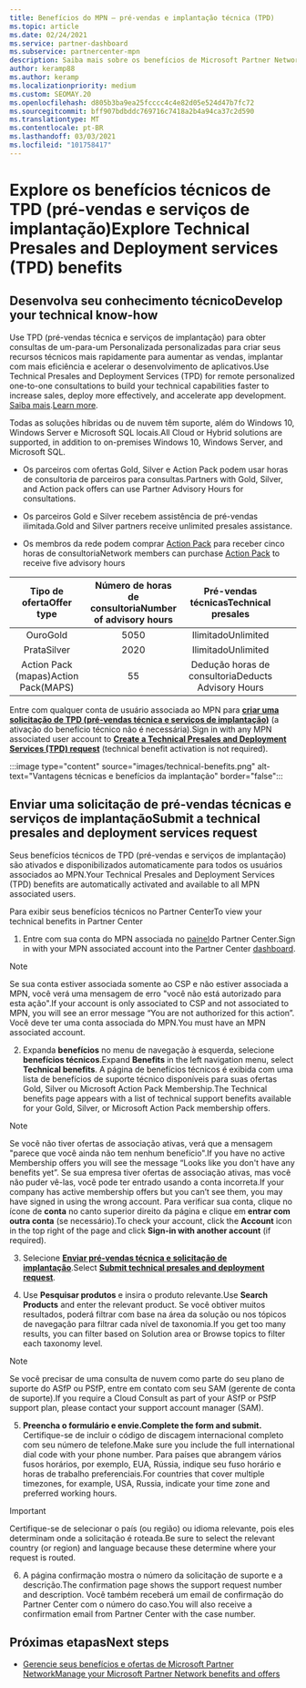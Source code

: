 ```yaml
---
title: Benefícios do MPN – pré-vendas e implantação técnica (TPD)
ms.topic: article
ms.date: 02/24/2021
ms.service: partner-dashboard
ms.subservice: partnercenter-mpn
description: Saiba mais sobre os benefícios de Microsoft Partner Network (MPN) para TPD (pré-vendas e serviços de implantação) técnicos
author: keramp88
ms.author: keramp
ms.localizationpriority: medium
ms.custom: SEOMAY.20
ms.openlocfilehash: d805b3ba9ea25fcccc4c4e82d05e524d47b7fc72
ms.sourcegitcommit: bff907bdbddc769716c7418a2b4a94ca37c2d590
ms.translationtype: MT
ms.contentlocale: pt-BR
ms.lasthandoff: 03/03/2021
ms.locfileid: "101758417"
---
```

# <a name="explore-technical-presales-and-deployment-services-tpd-benefits"></a><span data-ttu-id="63961-103">Explore os benefícios técnicos de TPD (pré-vendas e serviços de implantação)</span><span class="sxs-lookup"><span data-stu-id="63961-103">Explore Technical Presales and Deployment services (TPD) benefits</span></span>

## <a name="develop-your-technical-know-how"></a><span data-ttu-id="63961-104">Desenvolva seu conhecimento técnico</span><span class="sxs-lookup"><span data-stu-id="63961-104">Develop your technical know-how</span></span>

<span data-ttu-id="63961-105">Use TPD (pré-vendas técnica e serviços de implantação) para obter consultas de um-para-um Personalizada personalizadas para criar seus recursos técnicos mais rapidamente para aumentar as vendas, implantar com mais eficiência e acelerar o desenvolvimento de aplicativos.</span><span class="sxs-lookup"><span data-stu-id="63961-105">Use Technical Presales and Deployment Services (TPD) for remote personalized one-to-one consultations to build your technical capabilities faster to increase sales, deploy more effectively, and accelerate app development.</span></span> <span data-ttu-id="63961-106">[Saiba mais](https://aka.ms/TPD).</span><span class="sxs-lookup"><span data-stu-id="63961-106">[Learn more](https://aka.ms/TPD).</span></span>

<span data-ttu-id="63961-107">Todas as soluções híbridas ou de nuvem têm suporte, além do Windows 10, Windows Server e Microsoft SQL locais.</span><span class="sxs-lookup"><span data-stu-id="63961-107">All Cloud or Hybrid solutions are supported, in addition to on-premises Windows 10, Windows Server, and Microsoft SQL.</span></span> 

-   <span data-ttu-id="63961-108">Os parceiros com ofertas Gold, Silver e Action Pack podem usar horas de consultoria de parceiros para consultas.</span><span class="sxs-lookup"><span data-stu-id="63961-108">Partners with Gold, Silver, and Action pack offers can use Partner Advisory Hours for consultations.</span></span> 

-   <span data-ttu-id="63961-109">Os parceiros Gold e Silver recebem assistência de pré-vendas ilimitada.</span><span class="sxs-lookup"><span data-stu-id="63961-109">Gold and Silver partners receive unlimited presales assistance.</span></span> 

-   <span data-ttu-id="63961-110">Os membros da rede podem comprar [Action Pack](https://partner.microsoft.com/membership/action-pack) para receber cinco horas de consultoria</span><span class="sxs-lookup"><span data-stu-id="63961-110">Network members can  purchase [Action Pack](https://partner.microsoft.com/membership/action-pack) to receive five advisory hours</span></span>  


|     <span data-ttu-id="63961-111">Tipo de oferta</span><span class="sxs-lookup"><span data-stu-id="63961-111">Offer type</span></span>    | <span data-ttu-id="63961-112">Número de horas de consultoria</span><span class="sxs-lookup"><span data-stu-id="63961-112">Number of advisory hours</span></span> |   <span data-ttu-id="63961-113">Pré-vendas técnicas</span><span class="sxs-lookup"><span data-stu-id="63961-113">Technical presales</span></span>   |   |   |
|:-----------------:|:------------------------:|:----------------------:|:-:|:-:|
|        <span data-ttu-id="63961-114">Ouro</span><span class="sxs-lookup"><span data-stu-id="63961-114">Gold</span></span>       |            <span data-ttu-id="63961-115">50</span><span class="sxs-lookup"><span data-stu-id="63961-115">50</span></span>            |        <span data-ttu-id="63961-116">Ilimitado</span><span class="sxs-lookup"><span data-stu-id="63961-116">Unlimited</span></span>       |   |   |
|       <span data-ttu-id="63961-117">Prata</span><span class="sxs-lookup"><span data-stu-id="63961-117">Silver</span></span>      |            <span data-ttu-id="63961-118">20</span><span class="sxs-lookup"><span data-stu-id="63961-118">20</span></span>            |        <span data-ttu-id="63961-119">Ilimitado</span><span class="sxs-lookup"><span data-stu-id="63961-119">Unlimited</span></span>       |   |   |
| <span data-ttu-id="63961-120">Action Pack (mapas)</span><span class="sxs-lookup"><span data-stu-id="63961-120">Action Pack(MAPS)</span></span> |             <span data-ttu-id="63961-121">5</span><span class="sxs-lookup"><span data-stu-id="63961-121">5</span></span>            | <span data-ttu-id="63961-122">Dedução horas de consultoria</span><span class="sxs-lookup"><span data-stu-id="63961-122">Deducts Advisory Hours</span></span> |   |   |

<span data-ttu-id="63961-123">Entre com qualquer conta de usuário associada ao MPN para **[criar uma solicitação de TPD (pré-vendas técnica e serviços de implantação)](https://partner.microsoft.com/dashboard/mpn/membership/benefits/technical/createadvisoryhours-servicerequest)** (a ativação do benefício técnico não é necessária).</span><span class="sxs-lookup"><span data-stu-id="63961-123">Sign in with any MPN associated user account to **[Create a Technical Presales and Deployment Services (TPD) request](https://partner.microsoft.com/dashboard/mpn/membership/benefits/technical/createadvisoryhours-servicerequest)** (technical benefit activation is not required).</span></span>

  :::image type="content" source="images/technical-benefits.png" alt-text="Vantagens técnicas e benefícios da implantação" border="false":::

## <a name="submit-a-technical-presales-and-deployment-services-request"></a><span data-ttu-id="63961-125">Enviar uma solicitação de pré-vendas técnicas e serviços de implantação</span><span class="sxs-lookup"><span data-stu-id="63961-125">Submit a technical presales and deployment services request</span></span> 

<span data-ttu-id="63961-126">Seus benefícios técnicos de TPD (pré-vendas e serviços de implantação) são ativados e disponibilizados automaticamente para todos os usuários associados ao MPN.</span><span class="sxs-lookup"><span data-stu-id="63961-126">Your Technical Presales and Deployment Services (TPD) benefits are automatically activated and available to all MPN associated users.</span></span> 

<span data-ttu-id="63961-127">Para exibir seus benefícios técnicos no Partner Center</span><span class="sxs-lookup"><span data-stu-id="63961-127">To view your technical benefits in Partner Center</span></span>

1. <span data-ttu-id="63961-128">Entre com sua conta do MPN associada no [painel](https://partner.microsoft.com/dashboard)do Partner Center.</span><span class="sxs-lookup"><span data-stu-id="63961-128">Sign in with your MPN associated account into the Partner Center [dashboard](https://partner.microsoft.com/dashboard).</span></span> 

>[!NOTE]
><span data-ttu-id="63961-129">Se sua conta estiver associada somente ao CSP e não estiver associada a MPN, você verá uma mensagem de erro "você não está autorizado para esta ação".</span><span class="sxs-lookup"><span data-stu-id="63961-129">If your account is only associated to CSP and not associated to MPN, you will see an error message “You are not authorized for this action”.</span></span> <span data-ttu-id="63961-130">Você deve ter uma conta associada do MPN.</span><span class="sxs-lookup"><span data-stu-id="63961-130">You must have an MPN associated account.</span></span>

2. <span data-ttu-id="63961-131">Expanda **benefícios** no menu de navegação à esquerda, selecione **benefícios técnicos**.</span><span class="sxs-lookup"><span data-stu-id="63961-131">Expand **Benefits** in the left navigation menu, select **Technical benefits**.</span></span> <span data-ttu-id="63961-132">A página de benefícios técnicos é exibida com uma lista de benefícios de suporte técnico disponíveis para suas ofertas Gold, Silver ou Microsoft Action Pack Membership.</span><span class="sxs-lookup"><span data-stu-id="63961-132">The Technical benefits page appears with a list of technical support benefits available for your Gold, Silver, or Microsoft Action Pack membership offers.</span></span> 

>[!NOTE]
><span data-ttu-id="63961-133">Se você não tiver ofertas de associação ativas, verá que a mensagem "parece que você ainda não tem nenhum benefício".</span><span class="sxs-lookup"><span data-stu-id="63961-133">If you have no active Membership offers you will see the message “Looks like you don't have any benefits yet”.</span></span> <span data-ttu-id="63961-134">Se sua empresa tiver ofertas de associação ativas, mas você não puder vê-las, você pode ter entrado usando a conta incorreta.</span><span class="sxs-lookup"><span data-stu-id="63961-134">If your company has active membership offers but you can’t see them, you may have signed in using the wrong account.</span></span> <span data-ttu-id="63961-135">Para verificar sua conta, clique no ícone de **conta** no canto superior direito da página e clique em **entrar com outra conta** (se necessário).</span><span class="sxs-lookup"><span data-stu-id="63961-135">To check your account, click the **Account** icon in the top right of the page and click **Sign-in with another account** (if required).</span></span>

3. <span data-ttu-id="63961-136">Selecione **[Enviar pré-vendas técnica e solicitação de implantação](https://partner.microsoft.com/dashboard/mpn/membership/benefits/technical/createadvisoryhours-servicerequest)**.</span><span class="sxs-lookup"><span data-stu-id="63961-136">Select **[Submit technical presales and deployment request](https://partner.microsoft.com/dashboard/mpn/membership/benefits/technical/createadvisoryhours-servicerequest)**.</span></span>

4. <span data-ttu-id="63961-137">Use **Pesquisar produtos** e insira o produto relevante.</span><span class="sxs-lookup"><span data-stu-id="63961-137">Use **Search Products** and enter the relevant product.</span></span> <span data-ttu-id="63961-138">Se você obtiver muitos resultados, poderá filtrar com base na área da solução ou nos tópicos de navegação para filtrar cada nível de taxonomia.</span><span class="sxs-lookup"><span data-stu-id="63961-138">If you get too many results, you can filter based on Solution area or Browse topics to filter each taxonomy level.</span></span>

> [!NOTE]
> <span data-ttu-id="63961-139">Se você precisar de uma consulta de nuvem como parte do seu plano de suporte do ASfP ou PSfP, entre em contato com seu SAM (gerente de conta de suporte).</span><span class="sxs-lookup"><span data-stu-id="63961-139">If you require a Cloud Consult as part of your ASfP or PSfP support plan, please contact your support account manager (SAM).</span></span>

5. <span data-ttu-id="63961-140">**Preencha o formulário e envie.**</span><span class="sxs-lookup"><span data-stu-id="63961-140">**Complete the form and submit.**</span></span> <span data-ttu-id="63961-141">Certifique-se de incluir o código de discagem internacional completo com seu número de telefone.</span><span class="sxs-lookup"><span data-stu-id="63961-141">Make sure you include the full international dial code with your phone number.</span></span> <span data-ttu-id="63961-142">Para países que abrangem vários fusos horários, por exemplo, EUA, Rússia, indique seu fuso horário e horas de trabalho preferenciais.</span><span class="sxs-lookup"><span data-stu-id="63961-142">For countries that cover multiple timezones,  for example, USA, Russia, indicate your time zone and preferred working hours.</span></span>

> [!IMPORTANT]
> <span data-ttu-id="63961-143">Certifique-se de selecionar o país (ou região) ou idioma relevante, pois eles determinam onde a solicitação é roteada.</span><span class="sxs-lookup"><span data-stu-id="63961-143">Be sure to select the relevant country (or region) and language because these determine where your request is routed.</span></span>

6. <span data-ttu-id="63961-144">A página confirmação mostra o número da solicitação de suporte e a descrição.</span><span class="sxs-lookup"><span data-stu-id="63961-144">The confirmation page shows the support request number and description.</span></span> <span data-ttu-id="63961-145">Você também receberá um email de confirmação do Partner Center com o número do caso.</span><span class="sxs-lookup"><span data-stu-id="63961-145">You will also receive a confirmation email from Partner Center with the case number.</span></span>



## <a name="next-steps"></a><span data-ttu-id="63961-146">Próximas etapas</span><span class="sxs-lookup"><span data-stu-id="63961-146">Next steps</span></span>

- [<span data-ttu-id="63961-147">Gerencie seus benefícios e ofertas de Microsoft Partner Network</span><span class="sxs-lookup"><span data-stu-id="63961-147">Manage your Microsoft Partner Network benefits and offers</span></span>](manage-your-partner-network-benefits.md)

